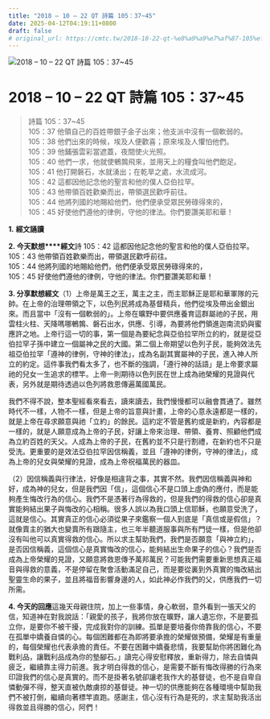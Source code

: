 ```yaml
---
title: "2018 – 10 – 22 QT 詩篇 105：37~45"
date: 2025-04-12T04:19:11+0800
draft: false
# original_url: https://cmtc.tw/2018-10-22-qt-%e8%a9%a9%e7%af%87-105%ef%bc%9a3745
---
```


![2018 – 10 – 22 QT 詩篇 105：37~45](/images/qt.jpg   "2018 – 10 – 22 QT 詩篇 105：37~45")

# 2018 – 10 – 22 QT 詩篇 105：37~45

> 詩篇 105：37~45  
> 105：37 他領自己的百姓帶銀子金子出來；他支派中沒有一個軟弱的。  
> 105：38 他們出來的時候，埃及人便歡喜；原來埃及人懼怕他們。  
> 105：39 他鋪張雲彩當遮蓋，夜間使火光照。  
> 105：40 他們一求，他就使鵪鶉飛來，並用天上的糧食叫他們飽足。  
> 105：41 他打開磐石，水就湧出；在乾旱之處，水流成河。  
> 105：42 這都因他記念他的聖言和他的僕人亞伯拉罕。  
> 105：43 他帶領百姓歡樂而出，帶領選民歡呼前往。  
> 105：44 他將列國的地賜給他們，他們便承受眾民勞碌得來的，  
> 105：45 好使他們遵他的律例，守他的律法。你們要讚美耶和華！

**1.** **經文誦讀**

**2. 今天默想****經文**詩 105：42 這都因他記念他的聖言和他的僕人亞伯拉罕。  
105：43 他帶領百姓歡樂而出，帶領選民歡呼前往。  
105：44 他將列國的地賜給他們，他們便承受眾民勞碌得來的，  
105：45 好使他們遵他的律例，守他的律法。你們要讚美耶和華！

**3. 分享默想經文**（1）上帝是萬王之王，萬主之主，而主耶穌正是耶和華軍隊的元帥。在上帝的治理帶領之下，以色列民將成為基督精兵，他們從埃及帶出金銀出來。而且當中「沒有一個軟弱的」。上帝在曠野中要供應養育這群屬祂的子民，用雲柱火柱、天降嗎哪鵪鶉、磐石出水，供應、引導，為要將他們領進迦南流奶與蜜應許之地。上帝行這一切的事，第一個是為要紀念與亞伯拉罕所立的約，就是從亞伯拉罕子孫中建立一個屬神之民的大國。第二個上帝期望以色列子民，能夠效法先祖亞伯拉罕「遵神的律例，守神的律法」，成為名副其實屬神的子民，進入神人所立的約定。這件事我們看太多了，也不斷的強調，「遵行神的話語」是上帝要求屬祂的兒女一生追求的標竿。上帝一則期待以色列民在世上成為祂榮耀的見證與代表，另外就是期待透過以色列將救恩傳遍萬國萬民。

我們不得不說，整本聖經看來看去，讀來讀去，我們慢慢都可以融會貫通了。雖然時代不一樣，人物不一樣，但是上帝的旨意與計畫，上帝的心意永遠都是一樣的，就是上帝在尋求願意與祂「立約」的餘民。這約定不管是舊約或是新約，內容都是一樣的，就是人願意成為上帝的子民，好讓上帝來治理、帶領、養育、照顧他們成為立約百姓的天父。人成為上帝的子民，在舊約並不只是行割禮，在新約也不只是受洗。更重要的是效法亞伯拉罕因信稱義，並且「遵神的律例，守神的律法」，成為上帝的兒女與榮耀的見證，成為上帝祝福萬民的器皿。

（2）因信稱義與行律法，好像是相違背之事，其實不然。我們因信稱義與神和好，成為神的兒女，但是我們因「信」，這個信心不是口頭上虛偽的應付，而是能夠產生悔改行為的信心。我們不是憑著行為得救的，但是我們的得救的信心卻是真實能夠結出果子與悔改的心相稱。很多人誤以為我口頭上信耶穌，也願意受洗了，這就是信心。其實真正的信心必須從果子來鑑察一個人到底是「真信或是假信」？就像賣主的猶大也變賣所有跟隨主，也三年半聽道服事與所有門徒一樣，但是他卻沒有叫他可以真實得救的信心。所以求主幫助我們，我們是否願意「與神立約」，是否因信稱義，這個信心是真實悔改的信心，能夠結出生命果子的信心？我們是否成為上帝榮耀的見證，又願意將救恩傳予萬邦萬民？可能我們需要重新思想真正福音與得救的意義，不是停留在聚會活動滿足自己，而是要從裏到外真實的悔改結出聖靈生命的果子，並且將福音影響身邊的人，如此神必作我們的父，供應我們一切所需。

**4. 今天的回應**這幾天母親住院，加上一些事情，身心軟弱，意外看到一張天父的信，知道神在對我說話：「親愛的孩子，我將你放在曠野，讓人遺忘你，不是要孤立你，是要你不被干擾，完成我對你的訓練。孤單是要培養你倚靠我的信心，不要在孤單中嬌養自憐的心。每個困難都在為即將要承擔的榮耀做預備，榮耀是有重量的，每個榮耀也代表承擔的責任。不要在困難中嬌養悲情，我要幫助你將困難化為戰利品，讓戰利品成為你的墊腳石。」讀完心得安慰釋放，重新得力，除去自憐與疲乏，繼續靠主得力前進。我才明白得救的信心，是需要不斷有悔改得勝的行為來印證我們的信心是真實的。而不是掛著名號卻讓老我作大的基督徒，也不是自卑自憐動彈不得，整天直被仇敵虜掠的基督徒。神一切的供應能夠在各種環境中幫助我們不被打倒，繼續向著標竿直跑。感謝主，信心沒有行為是死的，求主幫助我活出得救並且得勝的信心，阿們！